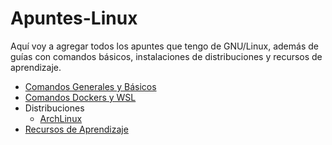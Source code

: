 # Apuntes-Linux

Aquí voy a agregar todos los apuntes que tengo de GNU/Linux, además de guías con comandos básicos, instalaciones de distribuciones y recursos de aprendizaje.

- [Comandos Generales y Básicos](./Comandos%20Generales/Comandos%20Generales%20y%20B%C3%A1sicos.md)
- [Comandos Dockers y WSL](./Dockers%20y%20WSL/Comandos%20Dockers%20y%20WSL.md)
- Distribuciones
	- [ArchLinux](./Distribuciones/ArchLinux/ArchLinux.md)
- [Recursos de Aprendizaje](./Recursos/Recursos%20de%20Aprendizaje.md)


